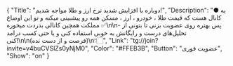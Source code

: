 {
"Title": "دوباره با افزایش شدید نرخ ارز و طلا مواجه شدیم!",
"Description": "● یه کانال هست که قیمت طلا ، خودرو ، ارز ، مسکن همه رو پیشبینی میکنه و تو این اوضاع مملکت همچین کانالی بدردت میخوره ✅\n\n- پس بهتره روی عضویت بزنی تا بتونی از تحلیل‌های درست و رایگانش به خوبی استفاده کنی و یا حتی کسب درامد کنی!\n\n(فرصت و از دست نده)\n👇🏻",
"Link": "tg://join?invite=v4buCVSlZs0yNjM0",
"Color": "#FFEB3B",
"Button": "عضویت فوری",
"Show": "on"
}
